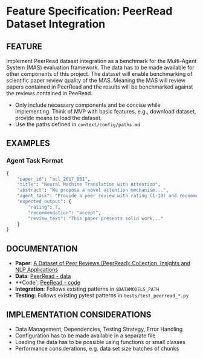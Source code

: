 # Feature Specification: PeerRead Dataset Integration

## FEATURE

Implement PeerRead dataset integration as a benchmark for the Multi-Agent System (MAS) evaluation framework. The data has to be made available for other components of this project. The dataset will enable benchmarking of scientific paper review quality of the MAS. Meaning the MAS will review papers contained in PeerRead and the results will be benchmarked against the reviews contained in PeeRead.

- Only include necessary components and be concise while implementing. Think of MVP with basic features, e.g., download dataset, provide means to load the dataset.
- Use the paths defined in `context/config/paths.md`

## EXAMPLES

### Agent Task Format

```python
{
    "paper_id": "acl_2017_001",
    "title": "Neural Machine Translation with Attention",
    "abstract": "We propose a novel attention mechanism...",
    "agent_task": "Provide a peer review with rating (1-10) and recommendation",
    "expected_output": {
        "rating": 7,
        "recommendation": "accept",
        "review_text": "This paper presents solid work..."
    }
}
```

## DOCUMENTATION

- **Paper**: [A Dataset of Peer Reviews (PeerRead): Collection, Insights and NLP Applications](https://arxiv.org/abs/1804.09635)
- **Data**: [PeerRead - data](https://github.com/allenai/PeerRead/tree/master/data)
- **Code`: [PeeRead - code](https://github.com/allenai/PeerRead/tree/master/code)
- **Integration**: Follows existing patterns in `$DATAMODELS_PATH`
- **Testing**: Follows existing pytest patterns in `tests/test_peerread_*.py`

## IMPLEMENTATION CONSIDERATIONS

- Data Management, Dependencies, Testing Strategy, Error Handling
- Configuration has to be made available in a separate file
- Loading the data has to be possible using functions or small classes
- Performance considerations, e.g. data set size batches of chunks 

